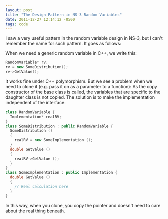 ```yaml
---
layout: post
title: "The Design Pattern in NS-3 Random Variables"
date: 2011-12-27 12:14:12 -0500
tags: code
---
```

I saw a very useful pattern in the random variable design in NS-3, but I can't remember the name for such pattern. It goes as follows:

When we need a generic random variable in C++, we write this:

```c++
RandomVariable* rv;
rv = new SomeDistribution();
rv->GetValue();
```

It works fine under C++ polymorphism. But we see a problem when we need to clone it (e.g. pass it on as a parameter to a function): As the copy constructor of the base class is called, the variables that are specific to the daughter class is not copied. The solution is to make the implementation independent of the interface:

```c++
class RandomVariable {
  Implementation* realRV;
}
class SomeDistribution : public RandomVariable {
  SomeDistribution ()
  {
    realRV = new SomeImplementation ();
  }
  double GetValue ()
  {
    realRV->GetValue ();
  }
}
class SomeImplementation : public Implementation {
  double GetValue ()
  {
    // Real calculation here
  }
}
```

In this way, when you clone, you copy the pointer and doesn't need to care about the real thing beneath.
